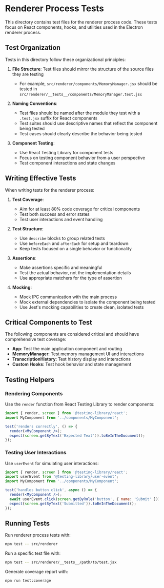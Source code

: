 # Renderer Process Tests

This directory contains test files for the renderer process code. These tests focus on React components, hooks, and utilities used in the Electron renderer process.

## Test Organization

Tests in this directory follow these organizational principles:

1. **File Structure**: Test files should mirror the structure of the source files they are testing
   - For example, `src/renderer/components/MemoryManager.jsx` should be tested in `src/renderer/__tests__/components/MemoryManager.test.jsx`

2. **Naming Conventions**:
   - Test files should be named after the module they test with a `.test.jsx` suffix for React components
   - Test suites should use descriptive names that reflect the component being tested
   - Test cases should clearly describe the behavior being tested

3. **Component Testing**:
   - Use React Testing Library for component tests
   - Focus on testing component behavior from a user perspective
   - Test component interactions and state changes

## Writing Effective Tests

When writing tests for the renderer process:

1. **Test Coverage**:
   - Aim for at least 80% code coverage for critical components
   - Test both success and error states
   - Test user interactions and event handling

2. **Test Structure**:
   - Use `describe` blocks to group related tests
   - Use `beforeEach` and `afterEach` for setup and teardown
   - Keep tests focused on a single behavior or functionality

3. **Assertions**:
   - Make assertions specific and meaningful
   - Test the actual behavior, not the implementation details
   - Use appropriate matchers for the type of assertion

4. **Mocking**:
   - Mock IPC communication with the main process
   - Mock external dependencies to isolate the component being tested
   - Use Jest's mocking capabilities to create clean, isolated tests

## Critical Components to Test

The following components are considered critical and should have comprehensive test coverage:

- **App**: Test the main application component and routing
- **MemoryManager**: Test memory management UI and interactions
- **TranscriptionHistory**: Test history display and interactions
- **Custom Hooks**: Test hook behavior and state management

## Testing Helpers

### Rendering Components

Use the `render` function from React Testing Library to render components:

```jsx
import { render, screen } from '@testing-library/react';
import MyComponent from '../components/MyComponent';

test('renders correctly', () => {
  render(<MyComponent />);
  expect(screen.getByText('Expected Text')).toBeInTheDocument();
});
```

### Testing User Interactions

Use `userEvent` for simulating user interactions:

```jsx
import { render, screen } from '@testing-library/react';
import userEvent from '@testing-library/user-event';
import MyComponent from '../components/MyComponent';

test('handles button click', async () => {
  render(<MyComponent />);
  await userEvent.click(screen.getByRole('button', { name: 'Submit' }));
  expect(screen.getByText('Submitted')).toBeInTheDocument();
});
```

## Running Tests

Run renderer process tests with:

```bash
npm test -- src/renderer
```

Run a specific test file with:

```bash
npm test -- src/renderer/__tests__/path/to/test.jsx
```

Generate coverage report with:

```bash
npm run test:coverage
``` 